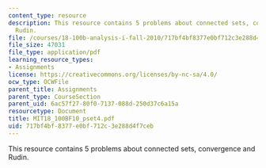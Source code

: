 ```yaml
---
content_type: resource
description: This resource contains 5 problems about connected sets, convergence and
  Rudin.
file: /courses/18-100b-analysis-i-fall-2010/717bf4bf8377e0bf712c3e288d4f7ceb_MIT18_100BF10_pset4.pdf
file_size: 47031
file_type: application/pdf
learning_resource_types:
- Assignments
license: https://creativecommons.org/licenses/by-nc-sa/4.0/
ocw_type: OCWFile
parent_title: Assignments
parent_type: CourseSection
parent_uid: 6ac57f27-80f0-7137-088d-250d37c6a15a
resourcetype: Document
title: MIT18_100BF10_pset4.pdf
uid: 717bf4bf-8377-e0bf-712c-3e288d4f7ceb
---
```

This resource contains 5 problems about connected sets, convergence and Rudin.